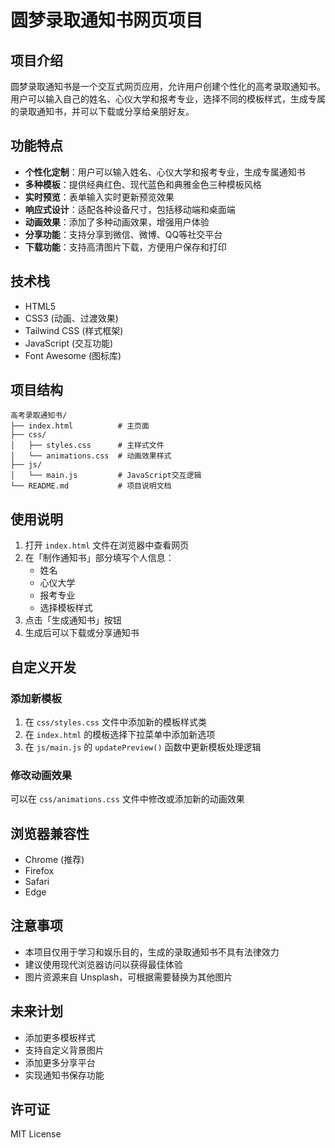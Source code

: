 # 圆梦录取通知书网页项目

## 项目介绍

圆梦录取通知书是一个交互式网页应用，允许用户创建个性化的高考录取通知书。用户可以输入自己的姓名、心仪大学和报考专业，选择不同的模板样式，生成专属的录取通知书，并可以下载或分享给亲朋好友。

## 功能特点

- **个性化定制**：用户可以输入姓名、心仪大学和报考专业，生成专属通知书
- **多种模板**：提供经典红色、现代蓝色和典雅金色三种模板风格
- **实时预览**：表单输入实时更新预览效果
- **响应式设计**：适配各种设备尺寸，包括移动端和桌面端
- **动画效果**：添加了多种动画效果，增强用户体验
- **分享功能**：支持分享到微信、微博、QQ等社交平台
- **下载功能**：支持高清图片下载，方便用户保存和打印

## 技术栈

- HTML5
- CSS3 (动画、过渡效果)
- Tailwind CSS (样式框架)
- JavaScript (交互功能)
- Font Awesome (图标库)

## 项目结构

```
高考录取通知书/
├── index.html          # 主页面
├── css/
│   ├── styles.css      # 主样式文件
│   └── animations.css  # 动画效果样式
├── js/
│   └── main.js         # JavaScript交互逻辑
└── README.md           # 项目说明文档
```

## 使用说明

1. 打开 `index.html` 文件在浏览器中查看网页
2. 在「制作通知书」部分填写个人信息：
   - 姓名
   - 心仪大学
   - 报考专业
   - 选择模板样式
3. 点击「生成通知书」按钮
4. 生成后可以下载或分享通知书

## 自定义开发

### 添加新模板

1. 在 `css/styles.css` 文件中添加新的模板样式类
2. 在 `index.html` 的模板选择下拉菜单中添加新选项
3. 在 `js/main.js` 的 `updatePreview()` 函数中更新模板处理逻辑

### 修改动画效果

可以在 `css/animations.css` 文件中修改或添加新的动画效果

## 浏览器兼容性

- Chrome (推荐)
- Firefox
- Safari
- Edge

## 注意事项

- 本项目仅用于学习和娱乐目的，生成的录取通知书不具有法律效力
- 建议使用现代浏览器访问以获得最佳体验
- 图片资源来自 Unsplash，可根据需要替换为其他图片

## 未来计划

- 添加更多模板样式
- 支持自定义背景图片
- 添加更多分享平台
- 实现通知书保存功能

## 许可证

MIT License
